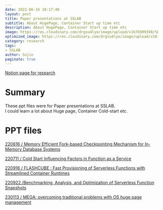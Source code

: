 ```yaml
---
date: 2022-06-16 10:17:40
layout: post
title: Paper presentations at SSLAB
subtitle: About HugePage, Container Start up time etc
description: About HugePage, Container Start up time etc
image: https://res.cloudinary.com/drgsu4lyo/image/upload/v1676909398/%ED%99%94%EB%A9%B4_%EC%BA%A1%EC%B2%98_2023-02-21_010940_mzemnm.jpg
optimized_image: https://res.cloudinary.com/drgsu4lyo/image/upload/v1676909398/%ED%99%94%EB%A9%B4_%EC%BA%A1%EC%B2%98_2023-02-21_010940_mzemnm.jpg
category: research
tags: 
- SSLAB
author: Sujin
paginate: true
---
```


[Notion page for research](https://waterjin.notion.site/Cold-Start-3a28c5ad12194b6b9f8e28a55a3138dd)

<h1>Summary</h1>
These ppt files were for Paper presentations at SSLAB.<br/>
I could learn a lot about Huge page, Container Cold-start etc.<br/>  

<h1>PPT files</h1>

[220616 / Memory Efficient Fork-based Checkpointing Mechanism for In-Memory Database Systems](https://drive.google.com/file/d/1Mc2X1UcXmeWJAmXMYMb4qAzHW9XpMvyZ/view?usp=sharing)<br/>

[220711 / Cold Start Influencing Factors in Function as a Service](https://docs.google.com/presentation/d/1AGKK0Hax0hDF3EUPpMPeYdThUCDn-2i4M09xkgj1vtU/edit?usp=sharing)<br/>

[220916 / FLASHCUBE : Fast Provisioning of Serverless Functions with Streamlined Container Runtimes](https://docs.google.com/presentation/d/1qpjXZYAajY9ZpU7NSH1dGl75p5_gw5CL8xmaYbhQw-c/edit?usp=sharing)<br/>

[220922 /Benchmarking, Analysis, and Optimization of Serverless Function Snapshots](https://docs.google.com/presentation/d/1d3wfehxgUbBJhlxRJfxRy3I7JtcGpTACrCyT37dZvwU/edit?usp=sharing) <br/>

[230113 / MEGA: overcoming traditional problems with OS huge page management](https://drive.google.com/file/d/1YyuJ4bBwforSioCmExQxHOW0fptuYcOC/view?usp=sharing) <br/>


